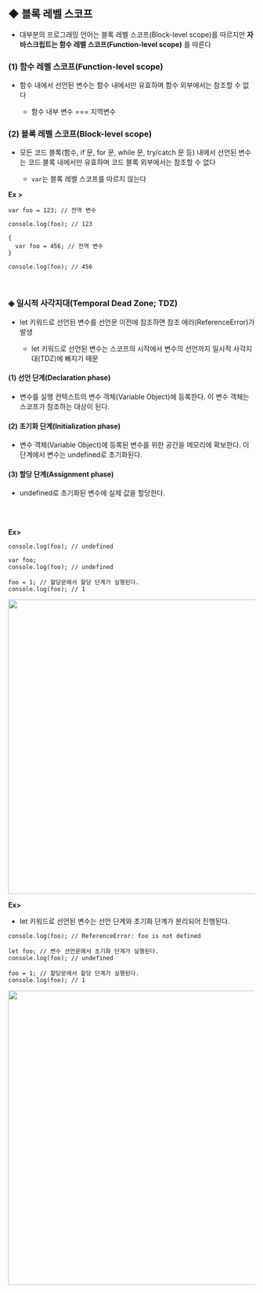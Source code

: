 ## ◆ 블록 레벨 스코프
* 대부분의 프로그래밍 언어는 블록 레벨 스코프(Block-level scope)를 따르지만 __자바스크립트는 함수 레벨 스코프(Function-level scope)__ 를 따른다

### (1) 함수 레벨 스코프(Function-level scope)
* 함수 내에서 선언된 변수는 함수 내에서만 유효하며 함수 외부에서는 참조할 수 없다

   * 함수 내부 변수 === 지역변수

### (2) 블록 레벨 스코프(Block-level scope)
* 모든 코드 블록(함수, if 문, for 문, while 문, try/catch 문 등) 내에서 선언된 변수는 코드 블록 내에서만 유효하며 코드 블록 외부에서는 참조할 수 없다

   * ```var```는 블록 레벨 스코프를 따르지 않는다

__Ex >__
```
var foo = 123; // 전역 변수

console.log(foo); // 123

{
  var foo = 456; // 전역 변수
}

console.log(foo); // 456
```
<br>

### ◈ 일시적 사각지대(Temporal Dead Zone; TDZ)
* let 키워드로 선언된 변수를 선언문 이전에 참조하면 참조 에러(ReferenceError)가 발생

   * let 키워드로 선언된 변수는 스코프의 시작에서 변수의 선언까지 일시적 사각지대(TDZ)에 빠지기 때문

#### (1) 선언 단계(Declaration phase)
* 변수를 실행 컨텍스트의 변수 객체(Variable Object)에 등록한다. 이 변수 객체는 스코프가 참조하는 대상이 된다.

#### (2) 초기화 단계(Initialization phase)
* 변수 객체(Variable Object)에 등록된 변수를 위한 공간을 메모리에 확보한다. 이 단계에서 변수는 undefined로 초기화된다.

#### (3) 할당 단계(Assignment phase)
* undefined로 초기화된 변수에 실제 값을 할당한다.
<br>
<br>

__Ex>__
```
console.log(foo); // undefined

var foo;
console.log(foo); // undefined

foo = 1; // 할당문에서 할당 단계가 실행된다.
console.log(foo); // 1
```

<img src="https://user-images.githubusercontent.com/108077414/203472007-d421710b-2277-49f3-97fb-94cb743bd3d5.png" width="600px" />
<br>

__Ex>__
* let 키워드로 선언된 변수는 선언 단계와 초기화 단계가 분리되어 진행된다.
```
console.log(foo); // ReferenceError: foo is not defined

let foo; // 변수 선언문에서 초기화 단계가 실행된다.
console.log(foo); // undefined

foo = 1; // 할당문에서 할당 단계가 실행된다.
console.log(foo); // 1
```

<img src="https://user-images.githubusercontent.com/108077414/203471698-f2515d7d-77db-4dd3-9716-775ad1848db9.png" width="600px" />
